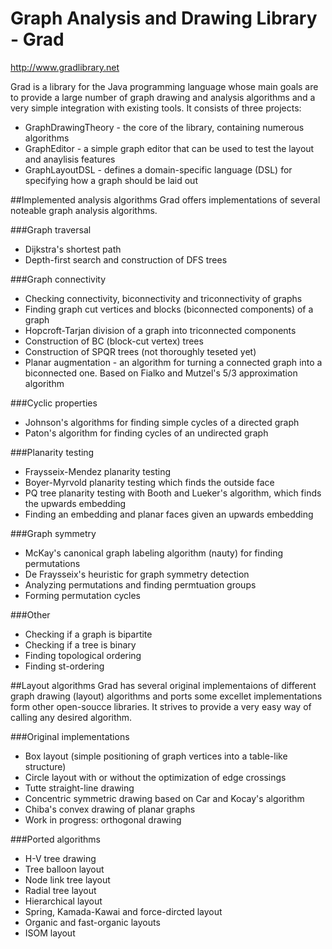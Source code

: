 # Graph Analysis and Drawing Library - Grad

http://www.gradlibrary.net

Grad is a library for the Java programming language whose main goals are to provide a large number of graph drawing and analysis algorithms
and a very simple integration with existing tools. It consists of three projects:
- GraphDrawingTheory - the core of the library, containing numerous algorithms
- GraphEditor - a simple graph editor that can be used to test the layout and anaylisis features
- GraphLayoutDSL - defines a domain-specific language (DSL) for specifying how a graph should be laid out

##Implemented analysis algorithms
Grad offers implementations of several noteable graph analysis algorithms.

###Graph traversal
- Dijkstra's shortest path
- Depth-first search and construction of DFS trees

###Graph connectivity
- Checking connectivity, biconnectivity and triconnectivity of graphs
- Finding graph cut vertices and blocks (biconnected components) of a graph
- Hopcroft-Tarjan division of a graph into triconnected components
- Construction of BC (block-cut vertex) trees
- Construction of SPQR trees (not thoroughly teseted yet)
- Planar augmentation - an algorithm for turning a connected graph into a biconnected one. Based on Fialko and Mutzel's 5/3 approximation algorithm

###Cyclic properties
- Johnson's algorithms for finding simple cycles of a directed graph
- Paton's algorithm for finding cycles of an undirected graph

###Planarity testing
- Fraysseix-Mendez planarity testing
- Boyer-Myrvold planarity testing which finds the outside face
- PQ tree planarity testing with Booth and Lueker's algorithm, which finds the upwards embedding
- Finding an embedding and planar faces given an upwards embedding

###Graph symmetry
- McKay's canonical graph labeling algorithm (nauty) for finding permutations
- De Fraysseix's heuristic for graph symmetry detection
- Analyzing permutations and finding permtuation groups
- Forming permutation cycles

###Other
- Checking if a graph is bipartite
- Checking if a tree is binary
- Finding topological ordering
- Finding st-ordering

##Layout algorithms
Grad has several original implementaions of different graph drawing (layout) algorithms and ports some excellet implementations
form other open-soucce libraries. It strives to provide a very easy way of calling any desired algorithm.

###Original implementations
- Box layout (simple positioning of graph vertices into a table-like structure)
- Circle layout with or without the optimization of edge crossings
- Tutte straight-line drawing
- Concentric symmetric drawing based on Car and Kocay's algorithm
- Chiba's convex drawing of planar graphs
- Work in progress: orthogonal drawing

###Ported algorithms
- H-V tree drawing
- Tree balloon layout
- Node link tree layout
- Radial tree layout
- Hierarchical layout
- Spring, Kamada-Kawai and force-dircted layout
- Organic and fast-organic layouts
- ISOM layout






